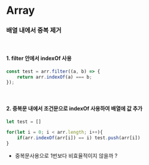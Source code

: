# Array

### 배열 내에서 중복 제거

<br>

#### 1. filter 안에서 indexOf 사용
```js
const test = arr.filter((a, b) => {
    return arr.indexOf(a) === b;
});
```
<br>

#### 2. 중복문 내에서 조건문으로 indexOf 사용하여 배열에 값 추가
```js
let test = []

for(let i = 0; i < arr.length; i++){
    if(arr.indexOf(arr[i]) == i) test.push(arr[i])
}
```
- 중복문사용으로 1번보다 비효율적이지 않을까 ?